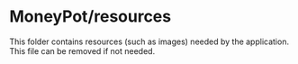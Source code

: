 # MoneyPot/resources

This folder contains resources (such as images) needed by the application. This file can
be removed if not needed.

